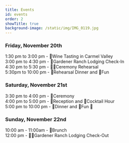```yaml
---
title: Events
id: events
order: 2
showTitle: true
background-image: /static/img/IMG_0119.jpg
---
```

### **Friday, November 20th**

1:30 pm to 3:00 pm - 🚂Wine Tasting in Carmel Valley\
3:00 pm to 4:30 pm - 🏡Gardener Ranch Lodging Check-In\
4:30 pm to 5:30 pm - 🧑‍🎓Ceremony Rehearsal\
5:30pm to 10:00 pm - 🌮Rehearsal Dinner and 💃Fun

### **Saturday, November 21st**

3:30 pm to 4:00 pm - 💍Ceremony\
4:00 pm to 5:00 pm - 🎊Reception and 🍾Cocktail Hour\
5:00 pm to 10:00 pm - 🍕Dinner and 🕺Fun 🌭

### **Sunday, November 22nd**

10:00 am - 11:00am - 🥂Brunch\
12:00 pm - 💁‍♀️Gardener Ranch Lodging Check-Out
